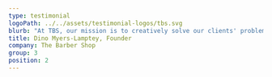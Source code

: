 ```yaml
---
type: testimonial
logoPath: ../../assets/testimonial-logos/tbs.svg
blurb: "At TBS, our mission is to creatively solve our clients' problems with solutions that are not only innovative but also positively impact the world and bring joy without causing harm. Recognising the importance of living up to our high standards, we knew we needed someone exceptional to lead our social impact initiatives. That's why we were thrilled to welcome Alex as our Social Impact Director. Alex has proven to be a remarkable addition, embodying firmness, fairness, and inspiration in her approach. Under her guidance, we've made significant strides in our environmental, social, and governance commitments, setting a new standard for excellence in our industry. With Alex at the helm of our social impact efforts, we are confidently moving towards a future where our actions and commitments are in perfect alignment with our vision of a better world."
title: Dino Myers-Lamptey, Founder
company: The Barber Shop
group: 3
position: 2
---
```

